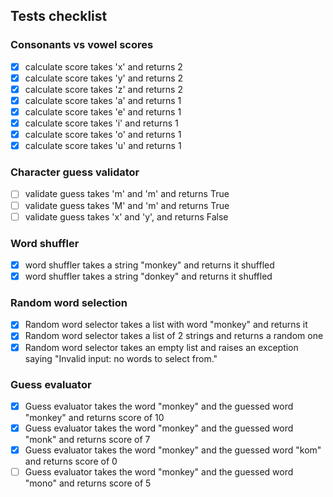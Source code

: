 ## Tests checklist 

### Consonants vs vowel scores

- [x] calculate score takes 'x' and returns 2
- [x] calculate score takes 'y' and returns 2
- [x] calculate score takes 'z' and returns 2
- [x] calculate score takes 'a' and returns 1
- [x] calculate score takes 'e' and returns 1
- [x] calculate score takes 'i' and returns 1
- [x] calculate score takes 'o' and returns 1
- [x] calculate score takes 'u' and returns 1

### Character guess validator

- [ ] validate guess takes 'm' and 'm' and returns True
- [ ] validate guess takes 'M' and 'm' and returns True
- [ ] validate guess takes 'x' and 'y', and returns False

### Word shuffler

- [x] word shuffler takes a string "monkey" and returns it shuffled
- [x] word shuffler takes a string "donkey" and returns it shuffled

### Random word selection

- [x] Random word selector takes a list with word "monkey" and returns it
- [x] Random word selector takes a list of 2 strings and returns a random one
- [x] Random word selector takes an empty list and raises an exception saying "Invalid input: no words to select from."

### Guess evaluator

- [x] Guess evaluator takes the word "monkey" and the guessed word "monkey" and returns score of 10
- [x] Guess evaluator takes the word "monkey" and the guessed word "monk" and returns score of 7
- [x] Guess evaluator takes the word "monkey" and the guessed word "kom" and returns score of 0
- [ ] Guess evaluator takes the word "monkey" and the guessed word "mono" and returns score of 5
